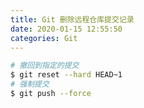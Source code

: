 ```yaml
---
title: Git 删除远程仓库提交记录
date: 2020-01-15 12:55:50
categories: Git
---
```


```bash
# 撤回到指定的提交
$ git reset --hard HEAD~1 
# 强制提交
$ git push --force
```

